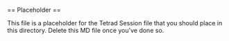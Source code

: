 == Placeholder ==

This file is a placeholder for the Tetrad Session file that you should place in this directory. Delete this MD file once you've done so.